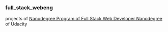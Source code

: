 ### full_stack_webeng
projects of [Nanodegree Program of Full Stack Web Developer Nanodegree](https://www.udacity.com/course/full-stack-web-developer-nanodegree--nd004) of Udacity
